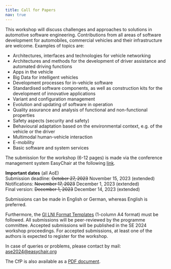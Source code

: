 ```yaml
---
title: Call for Papers
nav: true
---
```


This workshop will discuss challenges and approaches to solutions in automotive software engineering. Contributions from all areas of software development for automobiles, commercial vehicles and their infrastructure are welcome. Examples of topics are:

- Architectures, interfaces and technologies for vehicle networking
- Architectures and methods for the development of driver assistance and automated driving functions
- Apps in the vehicle
- Big Data for intelligent vehicles
- Development processes for in-vehicle software
- Standardised software components, as well as construction kits for the development of innovative applications
- Variant and configuration management
- Evolution and updating of software in operation
- Quality assurance and analysis of functional and non-functional properties
- Safety aspects (security and safety)   
- Behavioural adaptation based on the environmental context, e.g. of the vehicle or the driver
- Multimodal human-vehicle interaction
- E-mobility
- Basic software and system services

The submission for the workshop (6-12 pages) is made via the conference management system EasyChair at the following [link](https://easychair.org/conferences/?conf=ase2024). 

__Important dates__ (all AoE)\
Submission deadline: ~~October 27, 2023~~ November 15, 2023 (extended)\
Notifications: ~~November 17, 2023~~ December 1, 2023 (extended)\
Final version: ~~December 1, 2023~~ December 14, 2023 (extended)

Submissions can be made in English or German, whereas English is preferred.

Furthermore, the [GI LNI Format Templates](https://github.com/gi-ev/LNI) (1-column A4 format) must be followed. All submissions will be peer-reviewed by the programme committee. Accepted submissions will be published in the SE 2024 workshop proceedings. For accepted submissions, at least one of the authors is expected to register for the workshop. 

In case of queries or problems, please contact by mail: ase2024@easychair.org

The CfP is also available as a [PDF document](https://github.com/ASE-Workshop/2024/raw/main/images/ASE2024-WorkshopCfP.pdf).
